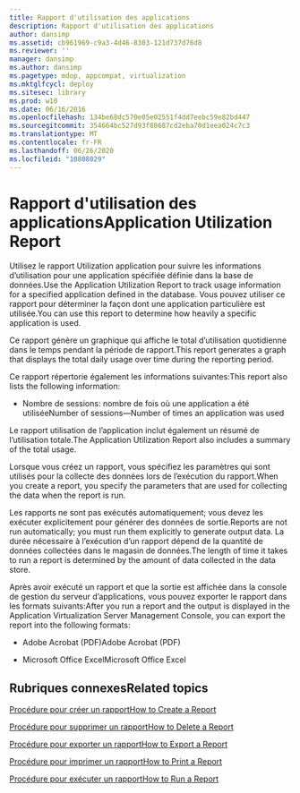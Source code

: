```yaml
---
title: Rapport d'utilisation des applications
description: Rapport d'utilisation des applications
author: dansimp
ms.assetid: cb961969-c9a3-4d46-8303-121d737d76d8
ms.reviewer: ''
manager: dansimp
ms.author: dansimp
ms.pagetype: mdop, appcompat, virtualization
ms.mktglfcycl: deploy
ms.sitesec: library
ms.prod: w10
ms.date: 06/16/2016
ms.openlocfilehash: 134be68dc570e05e02551f4dd7eebc59e82bd447
ms.sourcegitcommit: 354664bc527d93f80687cd2eba70d1eea024c7c3
ms.translationtype: MT
ms.contentlocale: fr-FR
ms.lasthandoff: 06/26/2020
ms.locfileid: "10808029"
---
```

# <span data-ttu-id="66a13-103">Rapport d'utilisation des applications</span><span class="sxs-lookup"><span data-stu-id="66a13-103">Application Utilization Report</span></span>


<span data-ttu-id="66a13-104">Utilisez le rapport Utilization application pour suivre les informations d’utilisation pour une application spécifiée définie dans la base de données.</span><span class="sxs-lookup"><span data-stu-id="66a13-104">Use the Application Utilization Report to track usage information for a specified application defined in the database.</span></span> <span data-ttu-id="66a13-105">Vous pouvez utiliser ce rapport pour déterminer la façon dont une application particulière est utilisée.</span><span class="sxs-lookup"><span data-stu-id="66a13-105">You can use this report to determine how heavily a specific application is used.</span></span>

<span data-ttu-id="66a13-106">Ce rapport génère un graphique qui affiche le total d’utilisation quotidienne dans le temps pendant la période de rapport.</span><span class="sxs-lookup"><span data-stu-id="66a13-106">This report generates a graph that displays the total daily usage over time during the reporting period.</span></span>

<span data-ttu-id="66a13-107">Ce rapport répertorie également les informations suivantes:</span><span class="sxs-lookup"><span data-stu-id="66a13-107">This report also lists the following information:</span></span>

-   <span data-ttu-id="66a13-108">Nombre de sessions: nombre de fois où une application a été utilisée</span><span class="sxs-lookup"><span data-stu-id="66a13-108">Number of sessions—Number of times an application was used</span></span>

<span data-ttu-id="66a13-109">Le rapport utilisation de l’application inclut également un résumé de l’utilisation totale.</span><span class="sxs-lookup"><span data-stu-id="66a13-109">The Application Utilization Report also includes a summary of the total usage.</span></span>

<span data-ttu-id="66a13-110">Lorsque vous créez un rapport, vous spécifiez les paramètres qui sont utilisés pour la collecte des données lors de l’exécution du rapport.</span><span class="sxs-lookup"><span data-stu-id="66a13-110">When you create a report, you specify the parameters that are used for collecting the data when the report is run.</span></span>

<span data-ttu-id="66a13-111">Les rapports ne sont pas exécutés automatiquement; vous devez les exécuter explicitement pour générer des données de sortie.</span><span class="sxs-lookup"><span data-stu-id="66a13-111">Reports are not run automatically; you must run them explicitly to generate output data.</span></span> <span data-ttu-id="66a13-112">La durée nécessaire à l’exécution d’un rapport dépend de la quantité de données collectées dans le magasin de données.</span><span class="sxs-lookup"><span data-stu-id="66a13-112">The length of time it takes to run a report is determined by the amount of data collected in the data store.</span></span>

<span data-ttu-id="66a13-113">Après avoir exécuté un rapport et que la sortie est affichée dans la console de gestion du serveur d’applications, vous pouvez exporter le rapport dans les formats suivants:</span><span class="sxs-lookup"><span data-stu-id="66a13-113">After you run a report and the output is displayed in the Application Virtualization Server Management Console, you can export the report into the following formats:</span></span>

-   <span data-ttu-id="66a13-114">Adobe Acrobat (PDF)</span><span class="sxs-lookup"><span data-stu-id="66a13-114">Adobe Acrobat (PDF)</span></span>

-   <span data-ttu-id="66a13-115">Microsoft Office Excel</span><span class="sxs-lookup"><span data-stu-id="66a13-115">Microsoft Office Excel</span></span>

## <span data-ttu-id="66a13-116">Rubriques connexes</span><span class="sxs-lookup"><span data-stu-id="66a13-116">Related topics</span></span>


[<span data-ttu-id="66a13-117">Procédure pour créer un rapport</span><span class="sxs-lookup"><span data-stu-id="66a13-117">How to Create a Report</span></span>](how-to-create-a-reportserver.md)

[<span data-ttu-id="66a13-118">Procédure pour supprimer un rapport</span><span class="sxs-lookup"><span data-stu-id="66a13-118">How to Delete a Report</span></span>](how-to-delete-a-reportserver.md)

[<span data-ttu-id="66a13-119">Procédure pour exporter un rapport</span><span class="sxs-lookup"><span data-stu-id="66a13-119">How to Export a Report</span></span>](how-to-export-a-reportserver.md)

[<span data-ttu-id="66a13-120">Procédure pour imprimer un rapport</span><span class="sxs-lookup"><span data-stu-id="66a13-120">How to Print a Report</span></span>](how-to-print-a-reportserver.md)

[<span data-ttu-id="66a13-121">Procédure pour exécuter un rapport</span><span class="sxs-lookup"><span data-stu-id="66a13-121">How to Run a Report</span></span>](how-to-run-a-reportserver.md)

 

 





